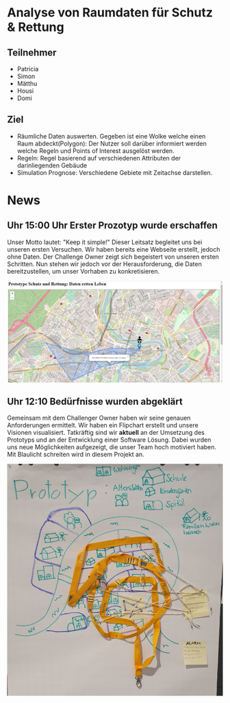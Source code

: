 # Analyse von Raumdaten für Schutz & Rettung

## Teilnehmer

- Patricia
- Simon
- Mätthu
- Housi
- Domi

## Ziel

- Räumliche Daten auswerten. Gegeben ist eine Wolke welche einen Raum abdeckt(Polygon): Der Nutzer soll darüber informiert werden welche Regeln und Points of Interest ausgelöst werden.
- Regeln: Regel basierend auf verschiedenen Attributen der darinliegenden Gebäude
- Simulation Prognose: Verschiedene Gebiete mit Zeitachse darstellen.

# News

## Uhr 15:00 Uhr Erster Prozotyp wurde erschaffen
Unser Motto lautet: "Keep it simple!" Dieser Leitsatz begleitet uns bei unseren ersten Versuchen. Wir haben bereits eine Webseite erstellt, jedoch ohne Daten. Der Challenge Owner zeigt sich begeistert von unseren ersten Schritten. Nun stehen wir jedoch vor der Herausforderung, die Daten bereitzustellen, um unser Vorhaben zu konkretisieren.

![Erster Prototyp](Docs/Prototyp_Entwicklung.jpg)

## Uhr 12:10 Bedürfnisse wurden abgeklärt
Gemeinsam mit dem Challenger Owner haben wir seine genauen Anforderungen ermittelt. Wir haben ein Flipchart erstellt und unsere Visionen visualisiert. Tatkräftig sind wir **aktuell** an der Umsetzung des Prototyps und an der Entwicklung einer Software Lösung. Dabei wurden uns neue Möglichkeiten aufgezeigt, die unser Team hoch motiviert haben. Mit Blaulicht schreiten wird in diesem Projekt an.

![FlipChart Prototyp](Docs/Prototyp_Daten_rettet_Leben.jpeg)
